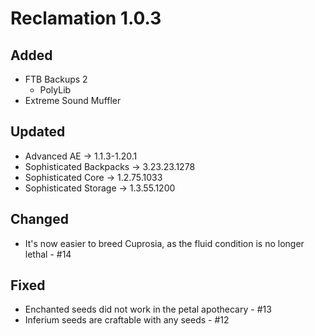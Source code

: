 # Reclamation 1.0.3

## Added
* FTB Backups 2
  * PolyLib
* Extreme Sound Muffler

## Updated
* Advanced AE -> 1.1.3-1.20.1
* Sophisticated Backpacks -> 3.23.23.1278 
* Sophisticated Core -> 1.2.75.1033
* Sophisticated Storage -> 1.3.55.1200

## Changed
* It's now easier to breed Cuprosia, as the fluid condition is no longer lethal - #14

## Fixed
* Enchanted seeds did not work in the petal apothecary - #13
* Inferium seeds are craftable with any seeds - #12